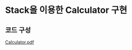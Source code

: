 # Stack을 이용한 Calculator 구현

## 코드 구성
[Calculator.pdf](https://github.com/limjunhyuk97/DataStructure_study/files/5917101/Calculator.pdf)
